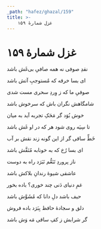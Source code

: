 ```yaml
---
_path: "hafez/ghazal/159"
title: >-
    غزل شمارهٔ ۱۵۹
---
```

# غزل شمارهٔ ۱۵۹

<div class="b" id="bn1"><div class="m1"><p>نقدِ صوفی نه همه صافیِ بی‌غَش باشد</p></div>
<div class="m2"><p>ای بسا خرقه که مُستوجبِ آتش باشد</p></div></div>
<div class="b" id="bn2"><div class="m1"><p>صوفیِ ما که ز وِردِ سحری مست شدی</p></div>
<div class="m2"><p>شامگاهش نگران باش که سرخوش باشد</p></div></div>
<div class="b" id="bn3"><div class="m1"><p>خوش بُوَد گر مَحَکِ تجربه آید به میان</p></div>
<div class="m2"><p>تا سِیَه روی شود هر که در او غَش باشد</p></div></div>
<div class="b" id="bn4"><div class="m1"><p>خَطِّ ساقی گر از این گونه زند نقش بر آب</p></div>
<div class="m2"><p>ای بسا رُخ که به خونابه مُنَقَّش باشد</p></div></div>
<div class="b" id="bn5"><div class="m1"><p>ناز پروردِ تَنَعُّم نَبَرَد راه به دوست</p></div>
<div class="m2"><p>عاشقی شیوهٔ رندانِ بلاکش باشد</p></div></div>
<div class="b" id="bn6"><div class="m1"><p>غمِ دنیای دَنی چند خوری؟ باده بخور</p></div>
<div class="m2"><p>حیف باشد دلِ دانا که مُشَوَّش باشد</p></div></div>
<div class="b" id="bn7"><div class="m1"><p>دلق و سجادهٔ حافظ بِبَرَد باده فروش</p></div>
<div class="m2"><p>گر شرابش ز کفِ ساقی مَه وَش باشد</p></div></div>
